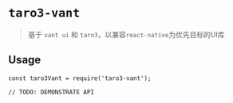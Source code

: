# `taro3-vant`

> 基于 `vant ui` 和 `taro3`，以兼容`react-native`为优先目标的UI库

## Usage

```
const taro3Vant = require('taro3-vant');

// TODO: DEMONSTRATE API
```
